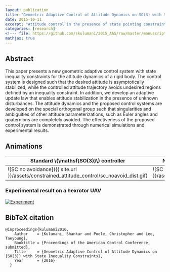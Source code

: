 ```yaml
---
layout: publication
title: "Geometric Adaptive Control of Attitude Dynamics on SO(3) with State Inequality Constraints"
date: 2015-10-11
excerpt: "Attitude control in the presence of state pointing constraints"
categories: [research]
<!--- file: https://github.com/skulumani/2015_AAS/raw/master/manuscript.pdf -->
mathjax: true
---
```


## Abstract

This paper presents a new geometric adaptive
control system with state inequality constraints for the attitude
dynamics of a rigid body. The control system is designed
such that the desired attitude is asymptotically stabilized,
while the controlled attitude trajectory avoids undesired regions
defined by an inequality constraint. In addition, we develop
an adaptive update law that enables attitude stabilization in
the presence of unknown disturbances. The attitude dynamics
and the proposed control systems are developed on the special
orthogonal group such that singularities and ambiguities of
other attitude parameterizations, such as Euler angles and
quaternions are completely avoided. The effectiveness of the
proposed control system is demonstrated through numerical
simulations and experimental results.

<!---
## Downloads

* arXiv
* Github source
* Poster
-->

## Animations

Standard \\(\mathsf{SO(3)}\\) controller |  New constrained \\(\mathsf{SO(3)}\\) controller
-------|-----------|
![SC no avoidance]({{ site.url }}/assets/constrained_attitude_control/sc_noavoid_dist.gif) | ![SC avoidance]({{ site.url }}/assets/constrained_attitude_control/sc_avoid_dist.gif)


### Experimental result on a hexrotor UAV

[![Experiment](http://img.youtube.com/vi/dsmAbwQram4/0.jpg)](http://www.youtube.com/watch?v=dsmAbwQram4)


## BibTeX citation

    @inproceedings{kulumani2016,
        Author    = {Kulumani, Shankar and Poole, Christopher and Lee, Taeyoung},
        Booktitle = {Proceedings of the American Control Conference, submitted},
        Title     = {Geometric Adaptive Control of Attitude Dynamics on {SO(3)} with State Inequality Constraints},
        Year      = {2016}
      }



